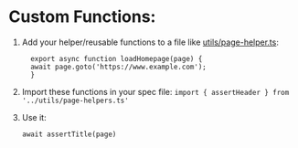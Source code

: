 # Custom Functions:

1. Add your helper/reusable functions to a file like [utils/page-helper.ts](utils/page-helper.ts):

   ```
     export async function loadHomepage(page) {
     await page.goto('https://www.example.com');
     }
   ```

2. Import these functions in your spec file:
   `import { assertHeader } from '../utils/page-helpers.ts'`
3. Use it:
   ```
   await assertTitle(page)
   ```
